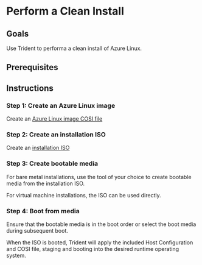 
# Perform a Clean Install

<!--
DELETE ME AFTER COMPLETING THE DOCUMENT!
---
Task: https://dev.azure.com/mariner-org/polar/_workitems/edit/13143
Title: Perform a Clean Install
Type: How-To Guide
Objective:

Guide the user through the process of performing a clean install of AzL 3.0 from
an ISO. Refer to guide on creating install media and runtime images.
-->

## Goals

Use Trident to performa a clean install of Azure Linux.

## Prerequisites

## Instructions

### Step 1: Create an Azure Linux image
Create an [Azure Linux image COSI file](../Tutorials/Building-a-Deployable-Image.md)

### Step 2: Create an installation ISO
Create an [installation ISO](../Tutorials/Building-a-Provisioning-ISO.md)

### Step 3: Create bootable media
For bare metal installations, use the tool of your choice to create bootable media from the installation ISO.

For virtual machine installations, the ISO can be used directly.

### Step 4: Boot from media
Ensure that the bootable media is in the boot order or select the boot media during subsequent boot.

When the ISO is booted, Trident will apply the included Host Configuration and COSI file, staging and booting into the desired runtime operating system.  
